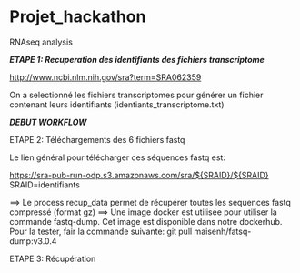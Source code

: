 # Projet_hackathon
RNAseq analysis

***ETAPE 1: Recuperation des identifiants des fichiers transcriptome***

http://www.ncbi.nlm.nih.gov/sra?term=SRA062359

On a selectionné les fichiers transcriptomes pour générer un fichier contenant leurs identifiants (identiants_transcriptome.txt)

*****************************************DEBUT WORKFLOW*****************************************

ETAPE 2: Téléchargements des 6 fichiers fastq

Le lien général pour télécharger ces séquences fastq est: 

https://sra-pub-run-odp.s3.amazonaws.com/sra/${SRAID}/${SRAID}
SRAID=identifiants 

==> Le process recup_data permet de récupérer toutes les sequences fastq compressé (format gz)
==> Une image docker est utilisée pour utiliser la commande fastq-dump. Cet image est disponible dans notre dockerhub. Pour la tester, fair la commande suivante:
git pull maisenh/fatsq-dump:v3.0.4

ETAPE 3: Récupération 





